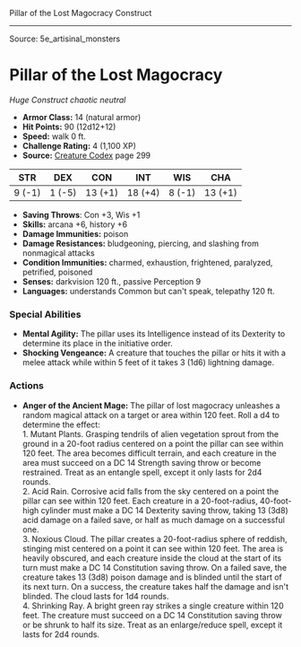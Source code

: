 <MonsterName/>Pillar of the Lost Magocracy</MonsterName>
<CreatureType/>Construct</CreatureType>



---

Source: 5e_artisinal_monsters

# Pillar of the Lost Magocracy

*Huge* *Construct* *chaotic neutral*

- **Armor Class:** 14 (natural armor)
- **Hit Points:** 90 (12d12+12)
- **Speed:** walk 0 ft.
- **Challenge Rating:** 4 (1,100 XP)
- **Source:** [Creature Codex](https://koboldpress.com/kpstore/product/creature-codex-for-5th-edition-dnd) page 299

| STR | DEX | CON | INT | WIS | CHA |
| --- | --- | --- | --- | --- | --- |
| 9 (-1) | 1 (-5) | 13 (+1) | 18 (+4) | 8 (-1) | 13 (+1) |

- **Saving Throws**: Con +3, Wis +1
- **Skills:** arcana +6, history +6
- **Damage Immunities:** poison
- **Damage Resistances:** bludgeoning, piercing, and slashing from nonmagical attacks
- **Condition Immunities:** charmed, exhaustion, frightened, paralyzed, petrified, poisoned
- **Senses:** darkvision 120 ft., passive Perception 9
- **Languages:** understands Common but can't speak, telepathy 120 ft.

### Special Abilities

- **Mental Agility:** The pillar uses its Intelligence instead of its Dexterity to determine its place in the initiative order.
- **Shocking Vengeance:** A creature that touches the pillar or hits it with a melee attack while within 5 feet of it takes 3 (1d6) lightning damage.

### Actions

- **Anger of the Ancient Mage:** The pillar of lost magocracy unleashes a random magical attack on a target or area within 120 feet. Roll a d4 to determine the effect:<br>1. Mutant Plants. Grasping tendrils of alien vegetation sprout from the ground in a 20-foot radius centered on a point the pillar can see within 120 feet. The area becomes difficult terrain, and each creature in the area must succeed on a DC 14 Strength saving throw or become restrained. Treat as an entangle spell, except it only lasts for 2d4 rounds.<br>2. Acid Rain. Corrosive acid falls from the sky centered on a point the pillar can see within 120 feet. Each creature in a 20-foot-radius, 40-foot-high cylinder must make a DC 14 Dexterity saving throw, taking 13 (3d8) acid damage on a failed save, or half as much damage on a successful one.<br>3. Noxious Cloud. The pillar creates a 20-foot-radius sphere of reddish, stinging mist centered on a point it can see within 120 feet. The area is heavily obscured, and each creature inside the cloud at the start of its turn must make a DC 14 Constitution saving throw. On a failed save, the creature takes 13 (3d8) poison damage and is blinded until the start of its next turn. On a success, the creature takes half the damage and isn't blinded. The cloud lasts for 1d4 rounds.<br>4. Shrinking Ray. A bright green ray strikes a single creature within 120 feet. The creature must succeed on a DC 14 Constitution saving throw or be shrunk to half its size. Treat as an enlarge/reduce spell, except it lasts for 2d4 rounds.




